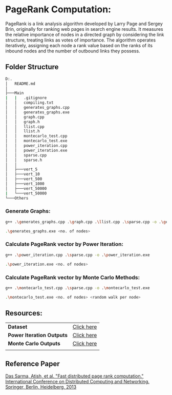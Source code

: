 # PageRank Computation:
PageRank is a link analysis algorithm developed by Larry Page and Sergey Brin, originally for ranking web pages in search engine results. It measures the relative importance of nodes in a directed graph by considering the link structure, treating links as votes of importance. The algorithm operates iteratively, assigning each node a rank value based on the ranks of its inbound nodes and the number of outbound links they possess.


## Folder Structure
```bash
D:.
│   README.md
│
├───Main
|   |   .gitignore
│   │   compiling.txt
│   │   generates_graphs.cpp
│   │   generates_graphs.exe
│   │   graph.cpp
│   │   graph.h
│   │   llist.cpp
│   │   llist.h
│   │   montecarlo_test.cpp
│   │   montecarlo_test.exe
│   │   power_iteration.cpp
│   │   power_iteration.exe
│   │   sparse.cpp
│   │   sparse.h
│   │
│   ├───vert_5
│   ├───vert_10
│   ├───vert_500
│   ├───vert_1000
│   ├───vert_50000
|   └───vert_50000
└───Others

```


### Generate Graphs:
```bash 
g++ .\generates_graphs.cpp .\graph.cpp .\llist.cpp .\sparse.cpp -o .\generates_graphs.exe

.\generates_graphs.exe <no. of nodes>
```

### Calculate PageRank vector by Power Iteration:
```bash 
g++ .\power_iteration.cpp .\sparse.cpp -o .\power_iteration.exe

.\power_iteration.exe <no. of nodes>
```


### Calculate PageRank vector by Monte Carlo Methods:
```bash 
g++ .\montecarlo_test.cpp .\sparse.cpp -o .\montecarlo_test.exe

.\montecarlo_test.exe <no. of nodes> <random walk per node>
```

## Resources:
|  |  |
| :-------- | :--------- |
| **Dataset** | [Click here](https://drive.google.com/drive/folders/1wzwV_AVbduzWa8N5qRnCJyumX8gwsKY9?usp=drive_link) |
| **Power Iteration Outputs** | [Click here](https://drive.google.com/drive/folders/1bui_H6fGOY8TpL8bSbjGVe2pufgpZBLV?usp=drive_link) |
| **Monte Carlo Outputs** | [Click here](https://drive.google.com/drive/folders/1laWINziI8jinnYHmJds078mIEbdygDgk?usp=drive_link) |
| | |





## Reference Paper
[Das Sarma, Atish, et al. "Fast distributed page rank computation." International Conference on Distributed Computing and Networking. Springer, Berlin, Heidelberg, 2013](https://www.sciencedirect.com/science/article/pii/S0304397514002709)